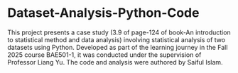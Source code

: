 # Dataset-Analysis-Python-Code
This project presents a case study (3.9 of page-124 of book-An introduction to statistical method and data analysis) involving statistical analysis of two datasets using Python. Developed as part of the learning journey in the Fall 2025 course BAE501-1, it was conducted under the supervision of Professor Liang Yu. The code and analysis were authored by Saiful Islam.
